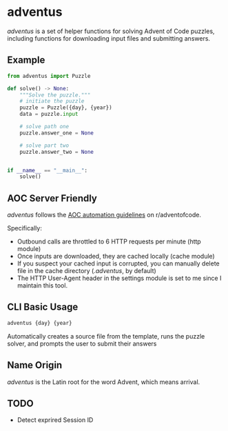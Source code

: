 # adventus

_adventus_ is a set of helper functions for solving Advent of Code puzzles,
including functions for downloading input files and submitting answers.

## Example

```python
from adventus import Puzzle

def solve() -> None:
    """Solve the puzzle."""
    # initiate the puzzle
    puzzle = Puzzle({day}, {year})
    data = puzzle.input

    # solve path one
    puzzle.answer_one = None

    # solve part two
    puzzle.answer_two = None


if __name__ == "__main__":
    solve()
```

## AOC Server Friendly

_adventus_ follows the [AOC automation guidelines](https://www.reddit.com/r/adventofcode/wiki/faqs/automation) on r/adventofcode.

Specifically:

-   Outbound calls are throttled to 6 HTTP requests per minute (http module)
-   Once inputs are downloaded, they are cached locally (cache module)
-   If you suspect your cached input is corrupted, you can manually delete file
    in the cache directory (_.adventus_, by default)
-   The HTTP User-Agent header in the settings module is set to me since I maintain this tool.

## CLI Basic Usage

```sh
adventus {day} {year}
```

Automatically creates a source file from the template, runs the puzzle solver, 
and prompts the user to submit their answers

## Name Origin

_adventus_ is the Latin root for the word Advent,
which means arrival.

## TODO

* Detect exprired Session ID